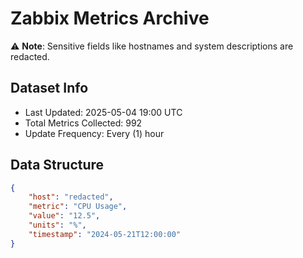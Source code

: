 # Zabbix Metrics Archive

⚠️ **Note**: Sensitive fields like hostnames and system descriptions are redacted.

## Dataset Info
- Last Updated: 2025-05-04 19:00 UTC
- Total Metrics Collected: 992
- Update Frequency: Every (1) hour

## Data Structure
```json
{
    "host": "redacted",
    "metric": "CPU Usage",
    "value": "12.5",
    "units": "%",
    "timestamp": "2024-05-21T12:00:00"
}
```
